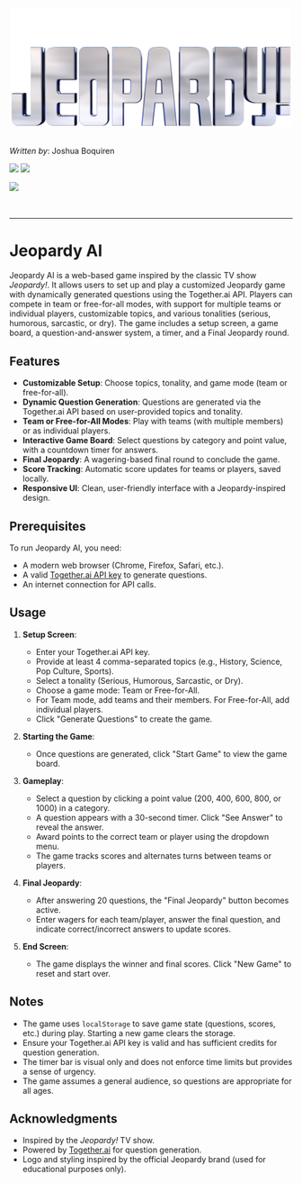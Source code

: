 <div align="center">
    <img src="docs/assets/jeopardy-logo.png" alt="Jeopardy logo" width="500">
</div>
<br>

*Written by*: Joshua Boquiren

[![](https://img.shields.io/badge/@thejoshbq-grey?style=for-the-badge&logo=github)](https://github.com/thejoshbq) [![](https://img.shields.io/badge/@thejoshbq-grey?style=for-the-badge&logo=X)](https://x.com/thejoshbq) 

[![](https://img.shields.io/badge/Play-Online-blue?style=for-the-badge)](https://thejoshbq.github.io/jeopardy-ai/)
 
<br>

---

# Jeopardy AI

Jeopardy AI is a web-based game inspired by the classic TV show *Jeopardy!*. It allows users to set up and play a customized Jeopardy game with dynamically generated questions using the Together.ai API. Players can compete in team or free-for-all modes, with support for multiple teams or individual players, customizable topics, and various tonalities (serious, humorous, sarcastic, or dry). The game includes a setup screen, a game board, a question-and-answer system, a timer, and a Final Jeopardy round.

## Features

- **Customizable Setup**: Choose topics, tonality, and game mode (team or free-for-all).
- **Dynamic Question Generation**: Questions are generated via the Together.ai API based on user-provided topics and tonality.
- **Team or Free-for-All Modes**: Play with teams (with multiple members) or as individual players.
- **Interactive Game Board**: Select questions by category and point value, with a countdown timer for answers.
- **Final Jeopardy**: A wagering-based final round to conclude the game.
- **Score Tracking**: Automatic score updates for teams or players, saved locally.
- **Responsive UI**: Clean, user-friendly interface with a Jeopardy-inspired design.

## Prerequisites

To run Jeopardy AI, you need:
- A modern web browser (Chrome, Firefox, Safari, etc.).
- A valid [Together.ai API key](https://www.together.ai/) to generate questions.
- An internet connection for API calls.

## Usage

1. **Setup Screen**:
   - Enter your Together.ai API key.
   - Provide at least 4 comma-separated topics (e.g., History, Science, Pop Culture, Sports).
   - Select a tonality (Serious, Humorous, Sarcastic, or Dry).
   - Choose a game mode: Team or Free-for-All.
   - For Team mode, add teams and their members. For Free-for-All, add individual players.
   - Click "Generate Questions" to create the game.

2. **Starting the Game**:
   - Once questions are generated, click "Start Game" to view the game board.

3. **Gameplay**:
   - Select a question by clicking a point value (200, 400, 600, 800, or 1000) in a category.
   - A question appears with a 30-second timer. Click "See Answer" to reveal the answer.
   - Award points to the correct team or player using the dropdown menu.
   - The game tracks scores and alternates turns between teams or players.

4. **Final Jeopardy**:
   - After answering 20 questions, the "Final Jeopardy" button becomes active.
   - Enter wagers for each team/player, answer the final question, and indicate correct/incorrect answers to update scores.

5. **End Screen**:
   - The game displays the winner and final scores. Click "New Game" to reset and start over.


## Notes

- The game uses `localStorage` to save game state (questions, scores, etc.) during play. Starting a new game clears the storage.
- Ensure your Together.ai API key is valid and has sufficient credits for question generation.
- The timer bar is visual only and does not enforce time limits but provides a sense of urgency.
- The game assumes a general audience, so questions are appropriate for all ages.

## Acknowledgments

- Inspired by the *Jeopardy!* TV show.
- Powered by [Together.ai](https://www.together.ai/) for question generation.
- Logo and styling inspired by the official Jeopardy brand (used for educational purposes only).
